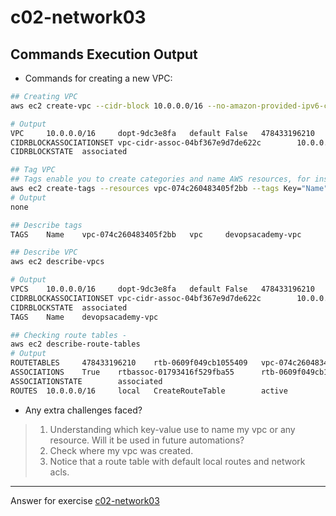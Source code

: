 # c02-network03

## Commands Execution Output

- Commands for creating a new VPC:

```bash
## Creating VPC
aws ec2 create-vpc --cidr-block 10.0.0.0/16 --no-amazon-provided-ipv6-cidr-block --instance-tenancy default

# Output
VPC     10.0.0.0/16     dopt-9dc3e8fa   default False   478433196210    pending vpc-074c260483405f2bb
CIDRBLOCKASSOCIATIONSET vpc-cidr-assoc-04bf367e9d7de622c        10.0.0.0/16
CIDRBLOCKSTATE  associated

## Tag VPC
## Tags enable you to create categories and name AWS resources, for instance, by environment.
aws ec2 create-tags --resources vpc-074c260483405f2bb --tags Key="Name",Value="devopsacademy-vpc"
# Output
none

## Describe tags
TAGS    Name    vpc-074c260483405f2bb   vpc     devopsacademy-vpc

## Describe VPC
aws ec2 describe-vpcs

# Output
VPCS    10.0.0.0/16     dopt-9dc3e8fa   default False   478433196210    available       vpc-074c260483405f2bb
CIDRBLOCKASSOCIATIONSET vpc-cidr-assoc-04bf367e9d7de622c        10.0.0.0/16
CIDRBLOCKSTATE  associated
TAGS    Name    devopsacademy-vpc

## Checking route tables -
aws ec2 describe-route-tables
# Output
ROUTETABLES     478433196210    rtb-0609f049cb1055409   vpc-074c260483405f2bb
ASSOCIATIONS    True    rtbassoc-01793416f529fba55      rtb-0609f049cb1055409
ASSOCIATIONSTATE        associated
ROUTES  10.0.0.0/16     local   CreateRouteTable        active

```

- Any extra challenges faced?

> 1. Understanding which key-value use to name my vpc or any resource. Will it be used in future automations?
> 2. Check where my vpc was created.
> 3. Notice that a route table with default local routes and network acls.

---

Answer for exercise [c02-network03](https://github.com/devopsacademyau/academy/blob/893381c6f0b69434d9e8597d3d4b1c17f9bc1371/classes/02class/exercises/c02-network03/README.md)
